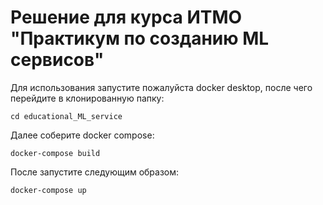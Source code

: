 # Решение для курса ИТМО "Практикум по созданию ML сервисов"

Для использования запустите пожалуйста docker desktop, после чего перейдите в клонированную папку:
```
cd educational_ML_service
```
Далее соберите docker compose:

```
docker-compose build
```
После запустите следующим образом:

```
docker-compose up
```
